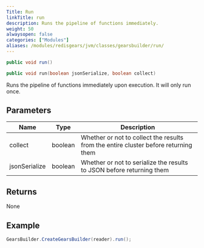 ```yaml
---
Title: Run
linkTitle: run
description: Runs the pipeline of functions immediately.
weight: 50
alwaysopen: false
categories: ["Modules"]
aliases: /modules/redisgears/jvm/classes/gearsbuilder/run/
---
```


```java
public void run()

public void run​(boolean jsonSerialize, boolean collect)
```

Runs the pipeline of functions immediately upon execution. It will only run once.

## Parameters

| Name | Type | Description |
|------|------|-------------|
| collect | boolean | Whether or not to collect the results from the entire cluster before returning them |
| jsonSerialize | boolean | Whether or not to serialize the results to JSON before returning them |

## Returns

None

## Example

```java
GearsBuilder.CreateGearsBuilder(reader).run();
```
